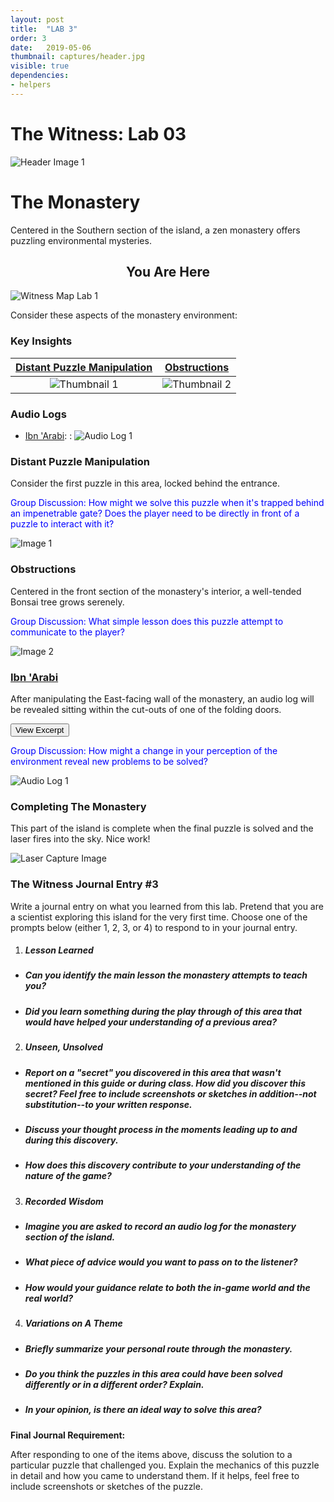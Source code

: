 ```yaml
---
layout: post
title:  "LAB 3"
order: 3
date:   2019-05-06
thumbnail: captures/header.jpg
visible: true
dependencies:
- helpers
---
```


# **The Witness: Lab 03**
![Header Image 1](captures/header.jpg#header)
# The Monastery

Centered in the Southern section of the island, a zen monastery offers puzzling environmental mysteries.

## <center>You Are Here</center>

![Witness Map Lab 1](captures/Witness_Map_Lab3.jpg#capture)

Consider these aspects of the monastery environment:

### Key Insights

| [Distant Puzzle Manipulation](#distant-puzzle-manipulation) | [Obstructions](#obstructions) |
|:-:|:-:|
|![Thumbnail 1](captures/capture_1.jpg#thumbnail)| ![Thumbnail 2](captures/capture_2.jpg#thumbnail)|

### Audio Logs

- [Ibn 'Arabi](#ibn-arabi):
: ![Audio Log 1](captures/audio_log_1.jpg#audio_log)

### Distant Puzzle Manipulation
Consider the first puzzle in this area, locked behind the entrance.

<span style="color: blue">Group Discussion: How might we solve this puzzle when it's trapped behind an impenetrable gate? Does the player need to be directly in front of a puzzle to interact with it?</span>

![Image 1](captures/capture_1.jpg#capture)

### Obstructions
Centered in the front section of the monastery's interior, a well-tended Bonsai tree grows serenely.

<span style="color: blue">Group Discussion: What simple lesson does this puzzle attempt to communicate to the player?</span>

![Image 2](captures/capture_2.jpg#capture)

### [Ibn \'Arabi](http://www.ibnarabisociety.org/poetry/ibn-arabi-poetry-index.html)

After manipulating the East-facing wall of the monastery, an audio log will be revealed sitting within the cut-outs of one of the folding doors.

<button onclick="collapseExcerpt1()">View Excerpt</button>

<div id="excerpt1" style="display:none">

"There is nothing in existence but veils hung down. Acts of perception attach themselves only to veils, which leave traces in the owner of the eye that perceives them."
<br>
---
<br>
Ibn 'Arabi
</div>

<span style="color: blue">Group Discussion: How might a change in your perception of the environment reveal new problems to be solved?</span>

![Audio Log 1](captures/audio_log_1.jpg#capture)

### Completing The Monastery
This part of the island is complete when the final puzzle is solved and the laser fires into the sky. Nice work!

![Laser Capture Image](captures/laser_capture.jpg#capture)

<!-- ### Secret Puzzles

Where might this hidden path lead us?

![Mystery Puzzle Capture](captures/mystery_puzzle.jpg#capture) -->

### The Witness Journal Entry #3

Write a journal entry on what you learned from this lab. Pretend that you are a scientist exploring this island for the very first time. Choose one of the prompts below (either 1, 2, 3, or 4) to respond to in your journal entry.

1. ##### **Lesson Learned**
  - ##### Can you identify the main lesson the monastery attempts to teach you?
  - ##### Did you learn something during the play through of this area that would have helped your understanding of a previous area?

2. ##### **Unseen, Unsolved**
  - ##### Report on a "secret" you discovered in this area that wasn't mentioned in this guide or during class. How did you discover this secret? Feel free to include screenshots or sketches in addition--not substitution--to your written response.
  - ##### Discuss your thought process in the moments leading up to and during this discovery.
  - ##### How does this discovery contribute to your understanding of the nature of the game?

3. ##### **Recorded Wisdom**
  - ##### Imagine you are asked to record an audio log for the monastery section of the island.
  - ##### What piece of advice would you want to pass on to the listener?
  - ##### How would your guidance relate to both the in-game world and the real world?

4. ##### **Variations on A Theme**
  - ##### Briefly summarize your personal route through the monastery.
  - ##### Do you think the puzzles in this area could have been solved differently or in a different order? Explain.
  - ##### In your opinion, is there an ideal way to solve this area?

**Final Journal Requirement:**

After responding to one of the items above, discuss the solution to a particular puzzle that challenged you. Explain the mechanics of this puzzle in detail and how you came to understand them. If it helps, feel free to include screenshots or sketches of the puzzle.
